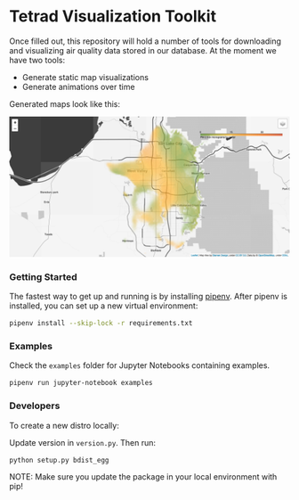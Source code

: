 # Tetrad Visualization Toolkit

Once filled out, this repository will hold a number of tools for downloading and visualizing air quality data stored in our database. At the moment we have two tools:

- Generate static map visualizations
- Generate animations over time

Generated maps look like this:

![Static Snapshot Estimate Map](examples/files/map.png)

### Getting Started

The fastest way to get up and running is by installing [pipenv](https://pipenv.pypa.io/en/latest/). After pipenv is installed, you can set up a new virtual environment:

```bash
pipenv install --skip-lock -r requirements.txt
```

### Examples

Check the `examples` folder for Jupyter Notebooks containing examples.

```bash
pipenv run jupyter-notebook examples
```

### Developers

To create a new distro locally:

Update version in `version.py`. Then run:

```bash
python setup.py bdist_egg
```

NOTE: Make sure you update the package in your local environment with pip!

